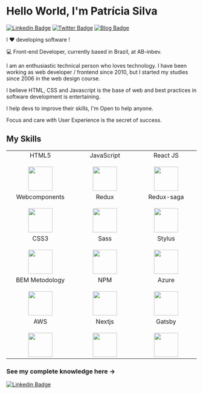 # Hello World, I'm Patrícia Silva

 [![Linkedin Badge](https://img.shields.io/badge/-gss--patricia-blue?style=flat-square&logo=Linkedin&logoColor=white&link=https://www.linkedin.com/in/patr%C3%ADcia-gomes-dos-santos-silva%E2%80%8B-5304b233/)](https://www.linkedin.com/in/patr%C3%ADcia-gomes-dos-santos-silva%E2%80%8B-5304b233/) [![Twitter Badge](https://img.shields.io/badge/-@paty_go-1ca0f1?style=flat-square&labelColor=1ca0f1&logo=twitter&logoColor=white&link=https://twitter.com/paty_go
)](https://twitter.com/paty_go)
[![Blog Badge](https://img.shields.io/badge/Articles-black)](https://www.linkedin.com/in/patr%C3%ADcia-gomes-dos-santos-silva%E2%80%8B-5304b233/detail/recent-activity/posts/)

I ❤️ developing software !

:computer: Front-end Developer, currently based in Brazil, at AB-inbev. 

I am an enthusiastic technical person who loves technology. I have been working as web developer / frontend since 2010, but I started my studies since 2006 in the web design course.

I believe HTML, CSS and Javascript is the base of web and best practices in software development is entertaining.

I help devs to improve their skills, I'm Open to help anyone.

Focus and care with User Experience is the secret of success.

## My Skills

<table>
  <tbody>
    <tr valign="top">
      <td width="25%" align="center">
        <span>HTML5</span><br><br>
        <img height="64px" src="https://cdn.svgporn.com/logos/html-5.svg">
      </td>     
      <td width="25%" align="center">
        <span>JavaScript</span><br><br>
        <img height="64px" src="https://cdn.svgporn.com/logos/javascript.svg">
      </td>
      <td width="25%" align="center">
        <span>React JS</span><br><br>
        <img height="64px" src="https://cdn.svgporn.com/logos/react.svg">
      </td>
    </tr>   
    <tr valign="top">
      <td width="25%" align="center">
        <span>Webcomponents</span><br><br>
        <img height="64px" src="https://cdn.svgporn.com/logos/webcomponents.svg">
      </td>  
       <td width="25%" align="center">
        <span>Redux</span><br><br>
        <img height="64px" src="https://cdn.svgporn.com/logos/redux.svg">
      </td>  
       <td width="25%" align="center">
        <span>Redux-saga</span><br><br>
        <img height="64px" src="https://cdn.svgporn.com/logos/redux-saga.svg">
      </td>  
    </tr>    
    <tr valign="top">
     <td width="25%" align="center">
        <span>CSS3</span><br><br>
        <img height="64px" src="https://cdn.svgporn.com/logos/css-3.svg">
      </td>
       <td width="25%" align="center">
        <span>Sass</span><br><br>
        <img height="64px" src="https://cdn.svgporn.com/logos/sass.svg">
      </td>
      <td width="25%" align="center">
        <span>Stylus</span><br><br>
        <img height="64px" src="https://cdn.svgporn.com/logos/stylus.svg">
      </td>
     </tr>      
     <tr valign="top">
      <td width="25%" align="center">
        <span>BEM Metodology</span><br><br>
        <img height="64px" src="https://cdn.svgporn.com/logos/bem.svg">
      </td>
      <td width="25%" align="center">
        <span>NPM</span><br><br>
        <img height="64px" src="https://cdn.svgporn.com/logos/npm.svg">
      </td>
      <td width="25%" align="center">
        <span>Azure</span><br><br>
        <img height="64px" src="https://cdn.svgporn.com/logos/azure.svg">
      </td>
    </tr>
   <tr valign="top">
      <td width="25%" align="center">
        <span>AWS</span><br><br>
        <img height="64px" src="https://cdn.svgporn.com/logos/aws.svg">
      </td> 
      <td width="25%" align="center">
        <span>Nextjs</span><br><br>
        <img height="64px" src="https://cdn.svgporn.com/logos/nextjs.svg">
      </td>
     <td width="25%" align="center">
        <span>Gatsby</span><br><br>
        <img height="64px" src="https://cdn.svgporn.com/logos/gatsby.svg">
      </td> 
    </tr>
  </tbody>
</table>

### See my complete knowledge here -> 
 [![Linkedin Badge](https://img.shields.io/badge/-gss--patricia-blue?style=flat-square&logo=Linkedin&logoColor=white&link=https://www.linkedin.com/in/patr%C3%ADcia-gomes-dos-santos-silva%E2%80%8B-5304b233/)](https://www.linkedin.com/in/patr%C3%ADcia-gomes-dos-santos-silva%E2%80%8B-5304b233/)
